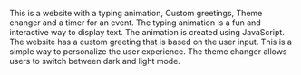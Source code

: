 This is a website with a typing animation, Custom greetings, Theme changer and a timer for an event. The typing animation is a fun and interactive way to display text. The animation is created using JavaScript. 
The website has a custom greeting that is based on the user input. This is a simple way to personalize the user experience. The theme changer allows users to switch between dark and light mode.

